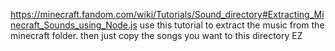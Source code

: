 https://minecraft.fandom.com/wiki/Tutorials/Sound_directory#Extracting_Minecraft_Sounds_using_Node.js
use this tutorial to extract the music from the minecraft folder. then just copy the songs you want to this directory EZ 